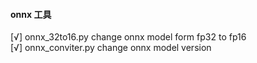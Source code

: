 #### onnx 工具

[√] onnx_32to16.py change onnx model form fp32 to fp16  
[√] onnx_conviter.py change onnx model version